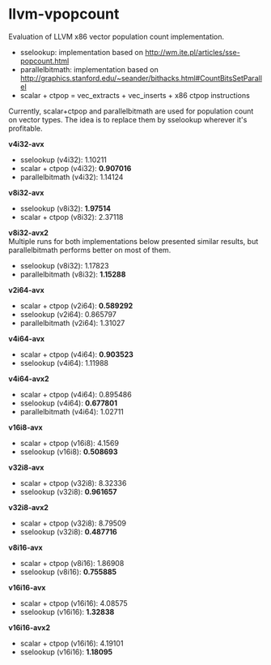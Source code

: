 # llvm-vpopcount
Evaluation of LLVM x86 vector population count implementation.  

+ sselookup: implementation based on http://wm.ite.pl/articles/sse-popcount.html
+ parallelbitmath: implementation based on http://graphics.stanford.edu/~seander/bithacks.html#CountBitsSetParallel
+ scalar + ctpop = vec_extracts + vec_inserts + x86 ctpop instructions

Currently, scalar+ctpop and parallelbitmath are used for population count on vector types. The idea is to replace them by sselookup wherever it's profitable.

**v4i32-avx**  
+ sselookup (v4i32): 1.10211  
+ scalar + ctpop (v4i32): **0.907016**
+ parallelbitmath (v4i32): 1.14124

**v8i32-avx**
+ sselookup (v8i32): **1.97514**
+ scalar + ctpop (v8i32): 2.37118

**v8i32-avx2**  
Multiple runs for both implementations below presented similar results, but parallelbitmath performs better on most of them. 
+ sselookup (v8i32): 1.17823
+ parallelbitmath (v8i32): **1.15288**

**v2i64-avx**
+ scalar + ctpop (v2i64): **0.589292**
+ sselookup (v2i64): 0.865797
+ parallelbitmath (v2i64): 1.31027

**v4i64-avx**
+ scalar + ctpop (v4i64): **0.903523**
+ sselookup (v4i64): 1.11988

**v4i64-avx2**
+ scalar + ctpop (v4i64): 0.895486 
+ sselookup (v4i64): **0.677801**
+ parallelbitmath (v4i64): 1.02711

**v16i8-avx**
+ scalar + ctpop (v16i8): 4.1569
+ sselookup (v16i8): **0.508693**

**v32i8-avx**
+ scalar + ctpop (v32i8): 8.32336
+ sselookup (v32i8): **0.961657**

**v32i8-avx2**  
+ scalar + ctpop (v32i8): 8.79509
+ sselookup (v32i8): **0.487716**

**v8i16-avx**  
+ scalar + ctpop (v8i16): 1.86908
+ sselookup (v8i16): **0.755885**

**v16i16-avx**  
+ scalar + ctpop (v16i16): 4.08575
+ sselookup (v16i16): **1.32838**

**v16i16-avx2**  
+ scalar + ctpop (v16i16): 4.19101
+ sselookup (v16i16): **1.18095**

